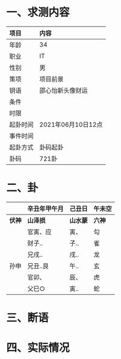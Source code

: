 # 一、求测内容
|项目|内容|
|:-|:-|
|年龄|34|
|职业|IT|
|性别|男|
|策项|项目前景|
|钥语|邵心怡新头像财运|
|条件||
|时限||
|起卦时间|2021年06月10日12点|
|事件时间||
|起卦方式|卦码起卦|
|卦码|721卦|

# 二、卦
||辛丑年甲午月|己丑日|午未空|
|:-|:-|:-|:-|
|**伏神**|**山泽损**|**山水蒙**|**六神**|
||官寅、应|寅、|勾|
||财子..|子..|雀|
||兄戌..|戌..|龙|
|孙申|兄丑..艮|午..|玄|
||官卯、|辰、|虎|
||父巳○|寅..|蛇|


# 三、断语

# 四、实际情况